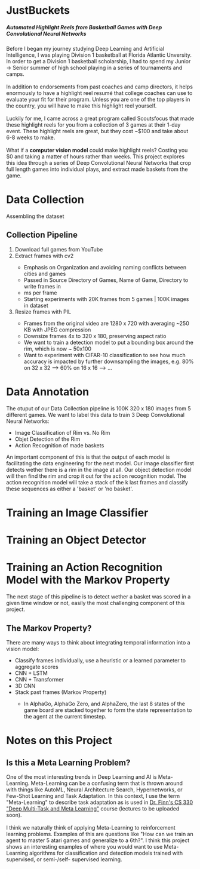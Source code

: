 # JustBuckets
<h5> Automated Highlight Reels from Basketball Games with Deep Convolutional Neural Networks </h5>

Before I began my journey studying Deep Learning and Artificial Intelligence, I was playing Division 1 basketball at Florida Atlantic Unversity. In order to get a Division 1 basketball scholarship, I had to spend my Junior -> Senior summer of high school playing in a series of tournaments and camps. 
<br>
<br>
In addition to endorsements from past coaches and camp directors, it helps enormously to have a highlight reel resum&eacute; that college coaches can use to evaluate your fit for their program. Unless you are one of the top players in the country, you will have to make this highlight reel yourself. 
<br>
<br>
Luckily for me, I came across a great program called Scoutsfocus that made these highlight reels for you from a collection of 3 games at their 1-day event. These highlight reels are great, but they cost ~$100 and take about 6-8 weeks to make. 
<br>
<br>
What if a <b>computer vision model</b> could make highlight reels? Costing you $0 and taking a matter of hours rather than weeks. This project explores this idea through a series of Deep Convolutional Neural Networks that crop full length games into individual plays, and extract made baskets from the game. 

<h1> Data Collection </h1>
Assembling the dataset
<h2> Collection Pipeline </h2>
<ol>
  <li> Download full games from YouTube </li>
  <li> Extract frames with cv2 </li>
    <ul>
      <li> Emphasis on Organization and avoiding naming conflicts between cities and games </li>
      <li> Passed in Source Directory of Games, Name of Game, Directory to write frames in </li>
      <li> ms per frame </li>
      <li> Starting experiments with 20K frames from 5 games | 100K images in dataset </li>
    </ul>
  <li> Resize frames with PIL </li>
    <ul>
       <li> Frames from the original video are 1280 x 720 with averaging ~250 KB with JPEG compression </li>
       <li> Downsize frames 4x to 320 x 180, preserving aspect ratio </li>
       <li> We want to train a detection model to put a bounding box around the rim, which is now ~ 50x100 </li>
       <li> Want to experiment with CIFAR-10 classification to see how much accuracy is impacted by further downsampling the images, e.g. 80% on 32 x 32 --> 60% on 16 x 16 --> ... </li>
    </ul>
</ol>


<h1> Data Annotation </h1>
The otuput of our Data Collection pipeline is 100K 320 x 180 images from 5 different games. We want to label this data to train 3 Deep Convolutional Neural Networks:
<ul>
  <li> Image Classification of Rim vs. No Rim </li>
  <li> Objet Detection of the Rim </li>
  <li> Action Recognition of made baskets </li>
</ul>

An important component of this is that the output of each model is facilitating the data engineering for the next model. Our image classifier first detects wether there is a rim in the image at all. Our object detection model will then find the rim and crop it out for the action recognition model. The action recognition model will take a stack of the k last frames and classify these sequences as either a 'basket' or 'no basket'.

<h1> Training an Image Classifier </h1>

<h1> Training an Object Detector </h1>

<h1> Training an Action Recognition Model with the Markov Property </h1>
The next stage of this pipeline is to detect wether a basket was scored in a given time window or not, easily the most challenging component of this project. 

<h2> The Markov Property? </h2>
There are many ways to think about integrating temporal information into a vision model:
<ul>
  <li> Classify frames individually, use a heuristic or a learned parameter to aggregate scores </li>
  <li> CNN + LSTM </li>
  <li> CNN + Transformer </li>
  <li> 3D CNN </li>
  <li> Stack past frames (Markov Property) </li>
     <ul>
       <li> In AlphaGo, AlphaGo Zero, and AlphaZero, the last 8 states of the game board are stacked together to form the state representation to the agent at the current timestep. </li>
     </ul>
 </ul>

<h1> Notes on this Project </h1>
<h2> Is this a Meta Learning Problem? </h2>
One of the most interesting trends in Deep Learning and AI is Meta-Learning. Meta-Learning can be a confusing term that is thrown around with things like AutoML, Neural Architecture Search, Hypernetworks, or Few-Shot Learning and Task Adaptation. In this context, I use the term "Meta-Learning" to describe task adaptation as is used in <a href = "http://cs330.stanford.edu/">Dr. Finn's CS 330 "Deep Multi-Task and Meta Learning"</a> course (lectures to be uploaded soon).
<br>
<br>
I think we naturally think of applying Meta-Learning to reinforcement learning problems. Examples of this are questions like "How can we train an agent to master 5 atari games and generalize to a 6th?". I think this project shows an interesting examples of where you would want to use Meta-Learning algorithms for classification and detection models trained with supervised, or semi-/self- supervised learning.

